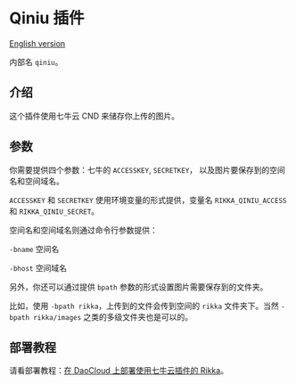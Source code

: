 # Qiniu 插件

[English version][version-en]

内部名 `qiniu`。

## 介绍

这个插件使用七牛云 CND 来储存你上传的图片。

## 参数

你需要提供四个参数：七牛的 `ACCESSKEY`, `SECRETKEY`， 以及图片要保存到的空间名和空间域名。

`ACCESSKEY` 和 `SECRETKEY` 使用环境变量的形式提供，变量名 `RIKKA_QINIU_ACCESS` 和 `RIKKA_QINIU_SECRET`。

空间名和空间域名则通过命令行参数提供：

`-bname` 空间名

`-bhost` 空间域名

另外，你还可以通过提供 `bpath` 参数的形式设置图片需要保存到的文件夹。

比如，使用 `-bpath rikka`，上传到的文件会传到空间的 `rikka` 文件夹下。当然 `-bpath rikka/images` 之类的多级文件夹也是可以的。

## 部署教程

请看部署教程：[在 DaoCloud 上部署使用七牛云插件的 Rikka][qiniu-plugin-guide]。

[version-en]: https://github.com/7sDream/rikka/blob/master/plugins/qiniu/README.md
[qiniu-plugin-guide]: https://github.com/7sDream/rikka/wiki/%E4%BD%BF%E7%94%A8%E4%B8%83%E7%89%9B%E4%BA%91%E6%8F%92%E4%BB%B6
